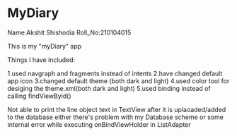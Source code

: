 # MyDiary
Name:Akshit Shishodia Roll_No:210104015

This is my "myDiary" app

Things I have included:

1.used navgraph and fragments instead of intents
2.have changed default app icon
3.changed default theme (both dark and light)
4.used color tool for desiging the theme.xml(both dark and light)
5.used binding instead of calling findViewByid()


Not able to print the line object text in TextView after it is uplaoaded/added to the database
either there's problem with my Database scheme or some internal error while executing onBindViewHolder in ListAdapter
